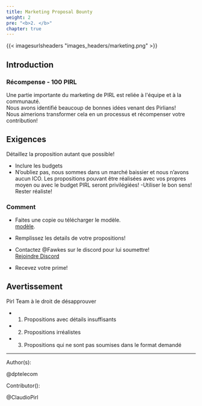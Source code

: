 ```yaml
---
title: Marketing Proposal Bounty
weight: 2
pre: "<b>2. </b>"
chapter: true
---
```


{{< imagesurlsheaders "images_headers/marketing.png" >}}

## Introduction

### Récompense - 100 PIRL

Une partie importante du marketing de PIRL est reliée à l'équipe et à la communauté.  
Nous avons identifié beaucoup de bonnes idées venant des Pirlians!  
Nous aimerions transformer cela en un  processus  et récompenser votre contribution!

## Exigences

Détaillez la proposition autant que possible!

- Inclure les budgets  
- N’oubliez pas,
  nous sommes dans un marché baissier et nous n’avons aucun ICO. Les propositions pouvant être réalisées avec vos propres moyen ou avec le budget PIRL seront privilégiées!
-Utiliser le bon sens! Rester réaliste!

### Comment

- Faites une copie ou télécharger le modèle.  
 [modèle](https://docs.google.com/document/d/1LVEAML2oLC2eHee72cmlZ1T-yTH56anE6WBncbOd4kw/edit?usp=sharing).

- Remplissez les details de votre propositions!

- Contactez @Fawkes sur le discord pour lui soumettre!  
 [Rejoindre Discord](https://discord.gg/3WXkUt9)

- Recevez votre prime!

## Avertissement

Pirl Team à le droit de désapprouver  
- 1. Propositions avec détails insuffisants
- 2. Propositions irréalistes  
- 3. Propositions qui ne sont pas soumises dans le format demandé  

---
Author(s):

@dptelecom

Contributor():

@ClaudioPirl
